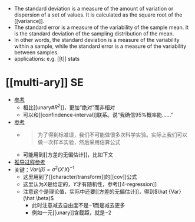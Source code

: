 - The standard deviation is a measure of the amount of variation or dispersion of a set of values. It is calculated as the square root of the [[variance]].
- The standard error is a measure of the variability of the sample mean. It is the standard deviation of the sampling distribution of the mean.
- In other words, the standard deviation is a measure of the variability within a sample, while the standard error is a measure of the variability between samples.
- applications: e.g. [[t]] stats
# [[multi-ary]] SE
- [参考](https://www.statology.org/standard-error-regression/)
  - 相比[[unary#$R^2$]]，更加“绝对”而非相对
  - 可以和[[confindence-interval]]联系。说“我确信95\%概率能……”
- [参考](https://zhuanlan.zhihu.com/p/358287489)
  - > 为了得到标准误，我们不可能做很多次科学实验。实际上我们可以做一次样本实验，然后采用估算公式
  - 可能用到[[方差的无偏估计]]，比如下文
- [推导过程参考](https://stats.stackexchange.com/q/44841)
- 关键：$Var(\hat \beta) = \sigma^2 (X'X)^{-1}$
  - 这里用到了[[character/transform]]的[[cov]]公式
  - 这里认为$X$是给定的，$Y$才有随机性，参考[[4-regression]]
  - 注意这个是理论值，实际中还要[[方差的无偏估计]]，得到$\hat {Var} (\hat \beta)$
    - 此时注意减去自由度不是$-1$而是减去更多
    - 例如一元[[unary]]含截距，就是$-2$
